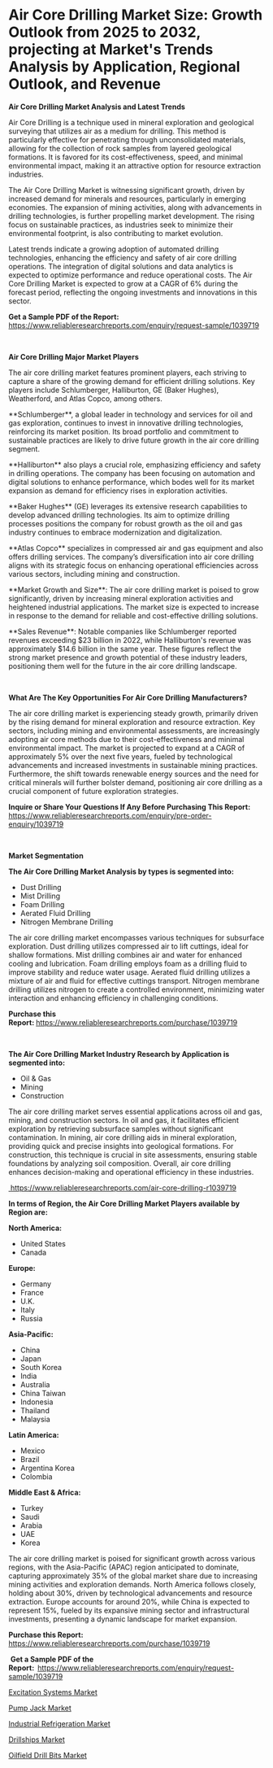 <p><h1>Air Core Drilling Market Size: Growth Outlook from 2025 to 2032, projecting at Market's Trends Analysis by Application, Regional Outlook, and Revenue</h1></p><p><strong>Air Core Drilling Market Analysis and Latest Trends</strong></p>
<p><p>Air Core Drilling is a technique used in mineral exploration and geological surveying that utilizes air as a medium for drilling. This method is particularly effective for penetrating through unconsolidated materials, allowing for the collection of rock samples from layered geological formations. It is favored for its cost-effectiveness, speed, and minimal environmental impact, making it an attractive option for resource extraction industries.</p><p>The Air Core Drilling Market is witnessing significant growth, driven by increased demand for minerals and resources, particularly in emerging economies. The expansion of mining activities, along with advancements in drilling technologies, is further propelling market development. The rising focus on sustainable practices, as industries seek to minimize their environmental footprint, is also contributing to market evolution.</p><p>Latest trends indicate a growing adoption of automated drilling technologies, enhancing the efficiency and safety of air core drilling operations. The integration of digital solutions and data analytics is expected to optimize performance and reduce operational costs. The Air Core Drilling Market is expected to grow at a CAGR of 6% during the forecast period, reflecting the ongoing investments and innovations in this sector.</p></p>
<p><strong>Get a Sample PDF of the Report:&nbsp;</strong> <a href="https://www.reliableresearchreports.com/enquiry/request-sample/1039719?utm_campaign=28&utm_medium=2&utm_source=Github&utm_content=ia&utm_term=16022025&utm_id=air-core-drilling">https://www.reliableresearchreports.com/enquiry/request-sample/1039719</a></p>
<p>&nbsp;</p>
<p><strong>Air Core Drilling Major Market Players</strong></p>
<p><p>The air core drilling market features prominent players, each striving to capture a share of the growing demand for efficient drilling solutions. Key players include Schlumberger, Halliburton, GE (Baker Hughes), Weatherford, and Atlas Copco, among others.</p><p>**Schlumberger**, a global leader in technology and services for oil and gas exploration, continues to invest in innovative drilling technologies, reinforcing its market position. Its broad portfolio and commitment to sustainable practices are likely to drive future growth in the air core drilling segment.</p><p>**Halliburton** also plays a crucial role, emphasizing efficiency and safety in drilling operations. The company has been focusing on automation and digital solutions to enhance performance, which bodes well for its market expansion as demand for efficiency rises in exploration activities.</p><p>**Baker Hughes** (GE) leverages its extensive research capabilities to develop advanced drilling technologies. Its aim to optimize drilling processes positions the company for robust growth as the oil and gas industry continues to embrace modernization and digitalization.</p><p>**Atlas Copco** specializes in compressed air and gas equipment and also offers drilling services. The company’s diversification into air core drilling aligns with its strategic focus on enhancing operational efficiencies across various sectors, including mining and construction.</p><p>**Market Growth and Size**: The air core drilling market is poised to grow significantly, driven by increasing mineral exploration activities and heightened industrial applications. The market size is expected to increase in response to the demand for reliable and cost-effective drilling solutions.</p><p>**Sales Revenue**: Notable companies like Schlumberger reported revenues exceeding $23 billion in 2022, while Halliburton's revenue was approximately $14.6 billion in the same year. These figures reflect the strong market presence and growth potential of these industry leaders, positioning them well for the future in the air core drilling landscape.</p></p>
<p>&nbsp;</p>
<p><strong>What Are The Key Opportunities For Air Core Drilling Manufacturers?</strong></p>
<p><p>The air core drilling market is experiencing steady growth, primarily driven by the rising demand for mineral exploration and resource extraction. Key sectors, including mining and environmental assessments, are increasingly adopting air core methods due to their cost-effectiveness and minimal environmental impact. The market is projected to expand at a CAGR of approximately 5% over the next five years, fueled by technological advancements and increased investments in sustainable mining practices. Furthermore, the shift towards renewable energy sources and the need for critical minerals will further bolster demand, positioning air core drilling as a crucial component of future exploration strategies.</p></p>
<p><strong>Inquire or Share Your Questions If Any Before Purchasing This Report:</strong> <a href="https://www.reliableresearchreports.com/enquiry/pre-order-enquiry/1039719?utm_campaign=28&utm_medium=2&utm_source=Github&utm_content=ia&utm_term=16022025&utm_id=air-core-drilling">https://www.reliableresearchreports.com/enquiry/pre-order-enquiry/1039719</a></p>
<p>&nbsp;</p>
<p><strong>Market Segmentation</strong></p>
<p><strong>The Air Core Drilling Market Analysis by types is segmented into:</strong></p>
<p><ul><li>Dust Drilling</li><li>Mist Drilling</li><li>Foam Drilling</li><li>Aerated Fluid Drilling</li><li>Nitrogen Membrane Drilling</li></ul></p>
<p><p>The air core drilling market encompasses various techniques for subsurface exploration. Dust drilling utilizes compressed air to lift cuttings, ideal for shallow formations. Mist drilling combines air and water for enhanced cooling and lubrication. Foam drilling employs foam as a drilling fluid to improve stability and reduce water usage. Aerated fluid drilling utilizes a mixture of air and fluid for effective cuttings transport. Nitrogen membrane drilling utilizes nitrogen to create a controlled environment, minimizing water interaction and enhancing efficiency in challenging conditions.</p></p>
<p><strong>Purchase this Report:&nbsp;</strong><a href="https://www.reliableresearchreports.com/purchase/1039719?utm_campaign=28&utm_medium=2&utm_source=Github&utm_content=ia&utm_term=16022025&utm_id=air-core-drilling">https://www.reliableresearchreports.com/purchase/1039719</a></p>
<p>&nbsp;</p>
<p><strong>The Air Core Drilling Market Industry Research by Application is segmented into:</strong></p>
<p><ul><li>Oil & Gas</li><li>Mining</li><li>Construction</li></ul></p>
<p><p>The air core drilling market serves essential applications across oil and gas, mining, and construction sectors. In oil and gas, it facilitates efficient exploration by retrieving subsurface samples without significant contamination. In mining, air core drilling aids in mineral exploration, providing quick and precise insights into geological formations. For construction, this technique is crucial in site assessments, ensuring stable foundations by analyzing soil composition. Overall, air core drilling enhances decision-making and operational efficiency in these industries.</p></p>
<p><a href="https://www.reliableresearchreports.com/air-core-drilling-r1039719?utm_campaign=28&utm_medium=2&utm_source=Github&utm_content=ia&utm_term=16022025&utm_id=air-core-drilling">&nbsp;https://www.reliableresearchreports.com/air-core-drilling-r1039719</a></p>
<p><strong>In terms of Region, the Air Core Drilling Market Players available by Region are:</strong></p>
<p>
    <p> <strong> North America: </strong>
        <ul>
            <li>United States</li>
            <li>Canada</li>
        </ul>
        </p> 
    <p> <strong> Europe: </strong>
        <ul>
            <li>Germany</li>
            <li>France</li>
            <li>U.K.</li>
            <li>Italy</li>
            <li>Russia</li>
        </ul>
        </p> 
    <p> <strong> Asia-Pacific: </strong>
        <ul>
            <li>China</li>
            <li>Japan</li>
            <li>South Korea</li>
            <li>India</li>
            <li>Australia</li>
            <li>China Taiwan</li>
            <li>Indonesia</li>
            <li>Thailand</li>
            <li>Malaysia</li>
        </ul>
        </p> 
    <p> <strong> Latin America: </strong>
        <ul>
            <li>Mexico</li>
            <li>Brazil</li>
            <li>Argentina Korea</li>
            <li>Colombia</li>
        </ul>
        </p> 
    <p> <strong> Middle East & Africa: </strong>
        <ul>
            <li>Turkey</li>
            <li>Saudi</li>
            <li>Arabia</li>
            <li>UAE</li>
            <li>Korea</li>
        </ul>
    </p>
    </p>
<p><p>The air core drilling market is poised for significant growth across various regions, with the Asia-Pacific (APAC) region anticipated to dominate, capturing approximately 35% of the global market share due to increasing mining activities and exploration demands. North America follows closely, holding about 30%, driven by technological advancements and resource extraction. Europe accounts for around 20%, while China is expected to represent 15%, fueled by its expansive mining sector and infrastructural investments, presenting a dynamic landscape for market expansion.</p></p>
<p><strong>Purchase this Report: </strong><a href="https://www.reliableresearchreports.com/purchase/1039719?utm_campaign=28&utm_medium=2&utm_source=Github&utm_content=ia&utm_term=16022025&utm_id=air-core-drilling">https://www.reliableresearchreports.com/purchase/1039719</a></p>
<p>&nbsp;<strong>Get a Sample PDF of the Report:&nbsp;&nbsp;</strong><a href="https://www.reliableresearchreports.com/enquiry/request-sample/1039719?utm_campaign=28&utm_medium=2&utm_source=Github&utm_content=ia&utm_term=16022025&utm_id=air-core-drilling">https://www.reliableresearchreports.com/enquiry/request-sample/1039719</a></p>
<p><strong></strong></p>
<p><p><a href="https://github.com/mriwacraane/Market-Research-Report-List-1/blob/main/excitation-systems-market.md?utm_campaign=28&utm_medium=2&utm_source=Github&utm_content=ia&utm_term=16022025&utm_id=air-core-drilling">Excitation Systems Market</a></p><p><a href="https://github.com/ajatawlasta/Market-Research-Report-List-1/blob/main/pump-jack-market.md?utm_campaign=28&utm_medium=2&utm_source=Github&utm_content=ia&utm_term=16022025&utm_id=air-core-drilling">Pump Jack Market</a></p><p><a href="https://github.com/chikenmhamdi/Market-Research-Report-List-1/blob/main/industrial-refrigeration-market.md?utm_campaign=28&utm_medium=2&utm_source=Github&utm_content=ia&utm_term=16022025&utm_id=air-core-drilling">Industrial Refrigeration Market</a></p><p><a href="https://github.com/benhaeneye/Market-Research-Report-List-1/blob/main/drillships-market.md?utm_campaign=28&utm_medium=2&utm_source=Github&utm_content=ia&utm_term=16022025&utm_id=air-core-drilling">Drillships Market</a></p><p><a href="https://github.com/hunanuzmez/Market-Research-Report-List-1/blob/main/oilfield-drill-bits-market.md?utm_campaign=28&utm_medium=2&utm_source=Github&utm_content=ia&utm_term=16022025&utm_id=air-core-drilling">Oilfield Drill Bits Market</a></p></p>